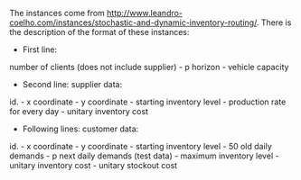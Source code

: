 The instances come from http://www.leandro-coelho.com/instances/stochastic-and-dynamic-inventory-routing/.
There is the description of the format of these instances:

- First line:

number of clients (does not include supplier) -  p horizon - vehicle capacity

- Second line: supplier data:

id. - x coordinate - y coordinate - starting inventory level - production rate for every day - unitary inventory cost

- Following lines: customer data:

id. - x coordinate - y coordinate - starting inventory level - 50 old daily demands - p next daily demands (test data) - maximum inventory level - unitary inventory cost - unitary stockout cost
